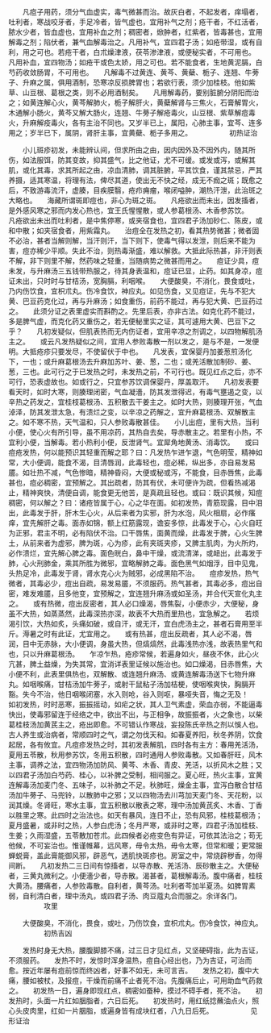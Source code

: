 <!-- { "loadSidebar": true } -->
　　凡痘子用药，须分气血虚实，毒气微甚而治。故灰白者，不起发者，痒塌者，吐利者，寒战咬牙者，手足冷者，皆气虚也，宜用补气之剂；疮干者，不红活者，脓水少者，皆血虚也，宜用补血之剂；稠密者，焮肿者，红紫者，皆毒甚也，宜用解毒之剂；陷伏者，兼气血解毒治之。凡用补气，宜四君子汤；如疮带湿，或有自利，用之可也。若疮干者，白朮燥津液，茯苓渗津液，或便秘实者，不可用也。　　凡用补血，宜四物汤；如疮干或色太娇，用之可也。若不能食者，生地黄泥膈，白芍药收敛肠胃，不可用也。　　凡解毒不过黄连、黄芩、黄蘗、栀子、连翘、牛蒡子、升麻之属，俱用酒制，恐寒凉反损脾胃也；若欲行表，须少加桂枝。他如紫草、山豆根、葛根之类，则不必用酒制矣。　　凡用解毒药，要别脏腑分阴阳而治之；如黄连解心火，黄芩解肺火，栀子解肝火，黄蘗解肾与三焦火，石膏解胃火，木通解小肠火，黄芩又解大肠火，连翘、牛蒡子解疮毒火，山豆根、紫草解痘毒火，升麻解疫毒火，各有主治不同也。又岁半已上，属阳，心肺主事，宜芩、连多用之；岁半已下，属阴，肾肝主事，宜黄蘗、栀子多用之。
　　　　　初热证治

　　小儿斑疹初发，未能辨认间，但求所由之由，因内因外及不因外内，随其所伤，如法服饵，防其变故，抑其盛气，比之他证，尤不可缓。或发或泻，或解其肌，或化其毒，求其所起之由，凉血清肺，调其脏腑，平其饮食，谨其禁忌，严其养摄，适其寒温，将理有法，俾尽其道，使出无不快之经，成无不痂之斑；既愈之后，不致游毒流汗，虚腠，目疾膜翳，疮疖痈瘤，喉闭嗌肿，潮热汗泄，此治斑之大略也。　　海藏所谓斑即痘也，非心为斑之斑。　　凡疮欲出而未出，因发搐者，是外感风寒之邪而内发心热也，宜王氏惺惺散，或人参葛根汤、木香参苏饮。　　凡疮欲出未出而吐利者，是中焦停寒，或夹宿食也，宜四君子汤加砂仁、陈皮，或和中散；如夹宿食者，用紫霜丸。　　治痘全在发热之初，看其热势微甚；微者固不必治，甚者当解则解，当汗则汗，当下则下，使毒气得以发泄，则后来不能为害，痘亦稀少平顺。失此不治，则热毒渐盛，难以解救。大抵此际热甚，非汗则表不解，非下则里不解，然药味之轻重，当随病势之微甚而用之。　　痘证少具，痘未发，与升麻汤三五钱带热服之，待其身表温和，痘证已显，止药。如其身凉，痘证未出，只时时与甘桔汤，宽胸膈，利咽喉。　　大便酸臭，不消化，畏食或吐，乃内伤饮食，宜枳朮丸。伤冷食饮，神应丸。如见伤食，又见痘证，先与不犯大黄、巴豆药克化过，再与升麻汤；如食重伤，前药不能过，再与犯大黄、巴豆药过之。　　此须分证之表里虚实而斟酌之。先里后表，亦非古法。如克化药不能过，多是脾气虚，而克化药又重伤之，若无便秘里实之证，其可遽用大黄、巴豆下之乎？　　凡初发疑似，但肌表热而无内伤证者，宜用辛凉之剂调之，以四物解肌汤主之。　　或云凡发热疑似之间，宜用人参败毒散一剂以发之，是与不是，一发便明。大抵疮疹只要发尽，不使留伏于中也。　　凡发表，宜保婴丹加姜葱煎汤化下，一也；或升麻葛根汤去升麻加苏叶、姜、葱，二也；或羌活散加制砂、姜、葱，三也。此可行之于已发热之时，未发热之前，不可行也。既见红点之后，亦不可行，恐表虚故也。如或行之，只宜参苏饮调保婴丹，厚盖取汗。　　凡初发表要看天时，如时大寒，则腠理闭密，气血凝濇，防其发泄得迟，有毒气壅遏之变，以辛热之药发之，宜桂枝葛根汤、五积散去干姜主之。如时大热，则腠理开张，气血淖泽，防其发泄太急，有溃烂之变，以辛凉之药解之，宜升麻葛根汤、双解散主之。如不寒不热，天气温和，只人参败毒散甚佳。　　小儿出痘，里有大热，当利小便，使心火有所引导，虽不用凉药，其热自去矣，导赤散主之。若里有小热，不宜利小便，当解毒。若小热利小便，反泄肾气。宜犀角地黄汤、消毒饮。　　或曰痘疮发热，何以能预识其轻重而解之耶？曰：凡发热乍进乍退，气色明莹，精神如常，大小便调，能食不渴，目清唇润，此毒轻也，痘必稀，纵出多，亦自易发易靥。如壮热不减，气色惨暗，精神昏闷，大便或秘或泻，不能食，目赤唇焦，此毒甚也，痘必稠密，宜预解之。其出疏者，防其有伏，未可便许为疏，但看热减渴止，精神爽快，清便自调，能食更无他苦，是真疏且轻也。或曰：既识其候，知痘稠密，何以解之？曰：诸疮皆属于心，心之华在面。如初发热，青筋现露，目中泪出，此毒发于肝，肝木生心火，从后来者为实邪，肝为水泡，风火相扇，必作瘙痒，宜先解肝之毒。面赤如锦，额上红筋露现，谵妄多惊，此毒发于心，心火自旺为正邪，君主不明，必有陷伏不治。口干唇焦，面黄而燥，此毒发于脾，心火生脾土，从前来者为虚邪，脾为斑，心为疹，此有夹斑夹疹，又脾主肌肉，为火所灼，必作溃烂，宜先解心脾之毒。面色晄白，鼻中干燥，或流清涕，或衄出，此毒发于肺，心火刑肺金，乘其所胜为微邪，宜略解肺之毒。面色黑气如烟浮，目中见鬼，头热足冷，此毒发于肾，肾水克心火为贼邪，必成黑陷不治。　　痘疹发热，热气微者，其毒必少，痘出自疏，易发易靥，不须服药。热气甚者，其毒必多，痘出自密，难发难靥，且多他变，宜预解之，宜连翘升麻汤或如圣汤，并合代天宣化丸主之。　　或有热微，痘出反密者，其人必口燥渴，唇焦裂，小便赤少，大便秘，身虽不大热，如蒸蒸然，此毒深热亦深，故表不大热而里热也，宜急解之。　　若烦渴引饮，大热如炙，头痛如破，或自汗，或无汗，宜白虎汤主之，甚者石膏用至半斤。溽暑之时有此证，尤宜用之。　　或有热甚，痘出反疏者，其人必不渴，唇润，目中无赤脉，大小便调，身虽大热，但熇熇然，此毒浅热亦浅，故表热里气和也，只以升麻葛根汤。　　乍凉乍热，疮疹常候，若遍身如火，昼夜不休，此心火亢甚，脾土益燥，为失其常，宜消详表里证候以施治也。如口燥渴，目赤唇焦，大小便不利，此表里俱热也，双解散、或连翘升麻汤、或黄连解毒汤送下七物升麻丸。如咽喉痛，甘桔汤加牛蒡子，或射干鼠粘子汤加桔梗，使咽喉爽快，胸膈开豁。失今不治，他日咽喉闭塞，水入则呛，谷入则呕，暴哑失音，悔之无及！　　如初发热，时时恶寒，振振摇动，如疟之状，其人卫气素虚，荣血亦弱，不能逼毒快出，使毒邪留连于经络之中，欲出不出，与正相争，故振振者，火之象也，以柴葛桂枝汤加黄芪主之，疮出即愈。不可错认作寒战，妄投陈氏辛热之剂以悞人也。　　古人养生或治病者，常顺四时之气，谓之勿伐天和。如春夏养阳，秋冬养阴，饮食起居，各有攸宜。凡痘疹发热之时，其初发表解肌，四时各有主方：春用羌活汤，夏用五苓散，秋用参苏饮，冬用五积散，四时通用人参败毒散。又如春肝旺，风木主事，调养之法，宜四物汤加防风、黄芩、木香、青皮、羌活，以折风木之胜；又以四君子汤加白芍药、桂心，以补脾之受制，相间服之。夏心旺，热火主事，宜黄连解毒汤加麦门冬、五味子，以补肺之不足。秋肺旺，燥金主事，宜泻白散合甘桔汤加牛蒡子、马兜铃，以散肺中之邪；又以四物汤去川芎加天麦门冬、天花粉，以润其燥。冬肾旺，寒水主事，宜五积散以散表之寒，理中汤加黄芪炙、木香、丁香以胜里之寒。此四时之治法也。如天有暴风，连日不止，恐有风邪，桂枝葛根汤；夏月盛暑，或非时之热，人参白虎汤；冬月严寒，或非时之寒，四君子汤加桂枝、生姜；久雨湿盛，五苓散加苍朮。此四候者必疮变色有异证，可依其法治之；苟无他候，不可妄治也。惟谨帷幕，远风寒，毋令太热，毋令太寒，但常和暖；更常服蝉蜕膏，盖此膏能御风邪，辟恶气，透肌快斑疹也。房室之中，常烧辟秽香，勿得间断。　　凡初发热二三日间有惊搐者，以导赤散、羌活汤、辰砂散主之。大便秘者，三黄丸微利之。小便濇少者，导赤散。渴甚者，葛根解毒汤。腹中痛者，桂枝大黄汤。腰痛者，人参败毒散。自利者，黄芩汤。吐利者芩加半夏汤。如脾胃素弱，自利清白者，理中汤丸，或四君子汤、肉豆蔻丸合而服之。余详各门。
　　　　　攻里

　　大便酸臭，不消化，畏食，或吐，乃伤饮食，宜枳朮丸。伤冷食饮，神应丸。
　　　　　初热吉凶

　　发热时身无大热，腰腹脚膝不痛，过三日才见红点，又坚硬碍指，此为吉证，不须服药。　　发热不时，发惊时浑身温热，痘自心经出也，乃为吉证，可治而愈。按近年屡有痘前惊而终凶者，好事不如无，未可言吉。　　发热之初，腹中大痛，腰如被杖，及报痘，干燥而前痛不止者死不治。先腹痛后止，可用助血气药救之。　　初发热一日，遍身即现红点，稠密如蚕种，摸过不碍手者，死不治。　　初发热时，头面一片红如胭脂者，六日后死。　　初发热时，用红纸捻蘸油点火，照心头皮肉里，红如一片胭脂，或遍身皆有成块红者，八九日后死。
　　　　　见形证治

